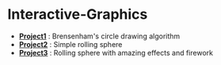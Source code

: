 # Interactive-Graphics

*  **[Project1](https://github.com/evve212233/Interactive-Graphics/tree/master/hw1/OpenGLVS)** : Brensenham's circle drawing algorithm
*  **[Project2](https://github.com/evve212233/Interactive-Graphics/tree/master/hw2/HW2)** : Simple rolling sphere
*  **[Project3](https://github.com/evve212233/Interactive-Graphics/tree/master/Final%20Project/HW3)** : Rolling sphere with amazing effects and firework
